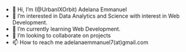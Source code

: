 - 👋 Hi, I’m (@UrbanIXOrbit) Adelana Emmanuel
- 👀 I’m interested in Data Analytics and Science with interest in Web Development.
- 🌱 I’m currently learning Web Development.
- 💞️ I’m looking to collaborate on projects
- 📫 How to reach me adelanaemmanuel7(at)gmail.com

<!---
UrbanIXOrbit/UrbanIXOrbit is a ✨ special ✨ repository because its `README.md` (this file) appears on your GitHub profile.
You can click the Preview link to take a look at your changes.
--->

